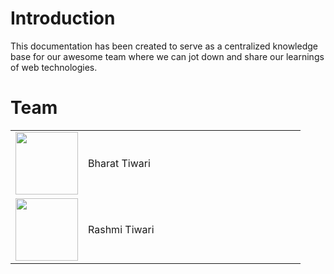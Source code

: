 # Introduction

This documentation has been created to serve as a centralized knowledge base for our awesome team where we can jot down and share our learnings of web technologies.


# Team

<table>
<tr>
 <td width="25%"><img src="http://socialeum.com/71-large_default/1000-google-followers.jpg" height="100" width="100"/></td>
 <td width="75%">Bharat Tiwari</td>
</tr>
<tr>
 <td width="25%"><img src="http://socialeum.com/71-large_default/1000-google-followers.jpg" height="100" width="100"/></td>
 <td width="75%">Rashmi Tiwari</td>
</tr>
</table>


<!--
{% method %}
## Install {#install}

The first thing is to get the GitBook API client.

{% sample lang="js" %}
```bash
$ npm install gitbook-api
```

{% sample lang="go" %}
```bash
$ go get github.com/GitbookIO/go-gitbook-api
```
{% endmethod %}

https://github.com/GitbookIO/theme-api
-->